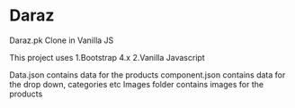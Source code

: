 # Daraz
Daraz.pk Clone in Vanilla JS

This project uses 
1.Bootstrap 4.x
2.Vanilla Javascript


Data.json contains data  for the products 
component.json contains data for the drop down, categories etc
Images folder contains images for the products
